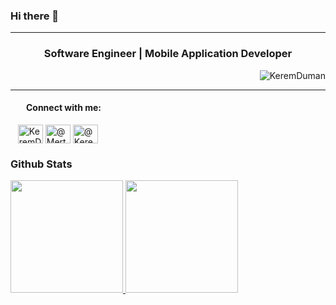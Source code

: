 ### Hi there 👋
<hr />
<h3 align="center">Software Engineer |  Mobile Application Developer     <br> </h3>
<p align="right"> <img src="https://komarev.com/ghpvc/?username=keremduman30" alt="KeremDuman" /> </p>
<hr />

<p align="left">
    <h4 align="left" style="margin-left: 15px">&nbsp;&nbsp;&nbsp;Connect with me:</h4>
    <a href="https://i.ytimg.com/vi/VZ6DTHK8wgQ/maxresdefault.jpg" alt="KeremDuman" height="30" width="40" /></a>
    &nbsp;&nbsp;&nbsp;<a href="https://www.linkedin.com/in/kerem-duman-663757205/" target="blank"><img align="center" src="https://cdn.jsdelivr.net/npm/simple-icons@3.0.1/icons/linkedin.svg" alt="KeremDuman" height="30" width="40" /></a>
    <!-- <a href="https://stackoverflow.com/users/13066603" target="blank"><img align="center" src="https://cdn.jsdelivr.net/npm/simple-icons@3.0.1/icons/stackoverflow.svg" alt="13066603" height="30" width="40" /></a> -->
    <a href="https://www.instagram.com/kerem_dmn30/" target="blank"><img align="center" src="https://cdn.jsdelivr.net/npm/simple-icons@3.0.1/icons/instagram.svg" alt="@MertbabaOkulmus" height="30" width="40" /></a>
    <a href="https://twitter.com/Keremdmn30" target="blank"><img align="center" src="https://cdn.jsdelivr.net/npm/simple-icons@3.0.1/icons/twitter.svg" alt="@Keremduman" height="30" width="40" /></a>
</p>

<h3>Github Stats</h3>
<a href="https://github.com/keremduman30">
  <img height="180em" src="https://github-readme-stats-eight-theta.vercel.app/api?username=keremduman30&show_icons=true&theme=algolia&include_all_commits=true&count_private=true"/>
  <img height="180em" src="https://github-readme-stats-eight-theta.vercel.app/api/top-langs/?username=keremduman30&layout=compact&langs_count=10&theme=algolia"/>
</a>


